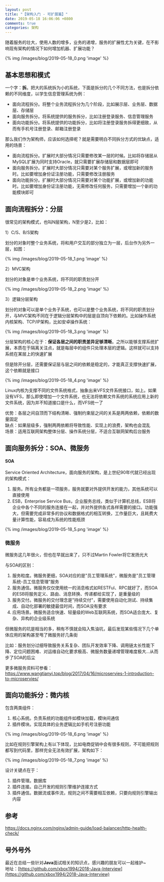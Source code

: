 ```yaml
---
layout: post
title: "【架构入门 - 可扩展篇】"
date: 2019-05-18 16:06:06 +0800
comments: true
categories: 架构
---
```


随着服务的壮大，使用人数的增多，业务的递增，服务的扩展性尤为关键，在不影响现有架构的情况下如何增加机器、扩展功能？
<!-- more -->

{% img /images/blog/2019-05-18_0.png 'image' %}

## 基本思想和模式
一个字：**拆**。把大的系统拆为小的系统，下面是拆分的几个不同方法，也是拆分依赖的不同维度，以学生信息管理系统为例：

* 面向流程拆分。将整个业务流程拆分为几个阶段，比如展示层、业务层、数据层、存储层
* 面向服务拆分。将系统提供的服务拆分，比如注册登录服务、信息管理服务
* 面向功能拆分。将系统提供的功能拆分，比如将注册登录服务拆得更细致，从而有手机号注册登录、邮箱注册登录

那么我们作为架构师，应该如何选择呢？就是需要明白不同拆分方式的优缺点，适用的场景：

* 面向流程拆分。扩展时大部分情况只需要修改某一层的时候。比如将存储层从MySQL扩展为同时支持Oracle，就只需要扩展存储层和数据层即可
* 面向服务拆分。扩展时大部分情况只需要对某个服务扩展，或增加新的服务时。比如要增加身份证注册功能，只需要修改注册服务
* 面向功能拆分。扩展时大部分情况只需要对某个功能扩展，或增加新的功能时。比如要增加身份证注册功能，无需修改任何服务，只需要增加一个新的功能模块即可

## 面向流程拆分：分层
很常见的架构模式，也叫N层架构，N至少是2，比如：

1）C/S、B/S架构

划分的对象时整个业务系统，将和用户交互的部分独立为一层，后台作为另外一层，如图：

{% img /images/blog/2019-05-18_1.png 'image' %}

2）MVC架构

划分的对象是单个业务系统，将不同的职责划分开

{% img /images/blog/2019-05-18_2.png 'image' %}

3）逻辑分层架构

划分的对象可以是单个业务子系统，也可以是整个业务系统，将不同的职责划分开，与MVC架构不同在于逻辑分层架构中的层是自顶向下依赖的。比如操作系统内核架构、TCP/IP架构，比如安卓操作系统：

{% img /images/blog/2019-05-18_3.png 'image' %}

分层架构的核心在于：**保证各层之间的职责差异足够清晰**。之所以能够支撑系统扩展，本质在于隔离关注点，就是每层中的组件只处理本层的逻辑。这样就可以支持系统在某层上的快速扩展

但是除开分层，还需要保证层与层之间的依赖是稳定的，才能真正支撑快速扩展，这个依赖就是接口

{% img /images/blog/2019-05-18_4.png 'image' %}

Linux内核为支撑不同的文件系统格式，抽象出来VFS文件系统接口，如上。如果没有VFS，那么即使增加一个文件系统，也无法将依赖文件系统的系统应用上新的文件系统，因为并不知道接口是什么，而VFS统一了

优势：各层之间自顶而下结构清晰、强制约束层之间的关系是两两依赖，依赖的数量固定  
缺点：如果层级多，强制两两依赖将导致性能、实现上的浪费，架构也会混乱  
场景：适用互联网架构整体分层、操作系统分层，不适合互联网架构后台服务

## 面向服务拆分：SOA、微服务
#### SOA
Service Oriented Architecture，面向服务的架构，是上世纪90年代就已经出现的架构模式：

1. 服务。所有业务都是一项服务，服务就要对外提供开发的能力，其他系统可以直接使用
2. ESB，Enterprise Service Bus，企业服务总线，类似于计算机总线，ESB将企业中各个不同的服务连接在一起，并对外提供各式各样需要的接口。功能强大，但需要完成非常多的协议和数据格式的相互转换，工作量巨大，且耗费大量计算性能，容易成为系统的性能瓶颈

{% img /images/blog/2019-05-18_5.png 'image' %}

### 微服务
微服务这几年很火，但也在早就出来了，只不过Martin Fowler将它发扬光大

与SOA的区别：

1. 服务粒度。微服务更细，SOA对应的是"员工管理系统"，微服务是"员工管理系统-员工信息管理"服务
2. 服务通信。微服务仅仅使用统一的消息格式如RESTFul、RPC就好了，而SOA的ESB将服务定义、路由、消息转换、传递都给实现了，是重量级的
3. 服务交付。微服务的交付理念是"持续交付"，需要使用自动化测试、持续集成、自动化部署的敏捷最佳时间，而SOA没有要求
4. 应用场景。微服务适合快速、轻量级的Web互联网系统，而SOA适合庞大、复杂、异构的企业级系统

但微服务的坑是相当的多，稍有不慎就会陷入焦油坑，最后发现某些情况下几个单体应用的架构甚至甩了微服务好几条街

比如：服务划分过细导致服务关系复杂、团队开发效率下降、调用链太长性能下降、定位问题困难、对运维自动化要求极高、微服务数量递增管理难度极大...从而步了SOA的后尘

更多微服务资料可参看：https://www.wangtianyi.top/blog/2017/04/16/microservies-1-introduction-to-microservies/

## 面向功能拆分：微内核
包含两类组件：

1. 核心系统。负责系统的功能组件如模块加载，模块间通信
2. 插件模块。实现具体的业务逻辑比如手机号注册功能

{% img /images/blog/2019-05-18_6.png 'image' %}

比如在规则引擎架构上有以下体现，比如电商促销中会有很多规则，不可能把规则都写到代码里，那样完全无法有效扩展，架构如下：

{% img /images/blog/2019-05-18_7.png 'image' %}

设计关键点在于：

1. 插件管理。数据库
2. 插件连接。自己开发的规则引擎维护连接方式
3. 插件通信。数据流或事件流，规则之间不需要相互依赖，只要向规则引擎输出内容

## 参考
https://docs.nginx.com/nginx/admin-guide/load-balancer/http-health-check/  

## 号外号外
最近在总结一些针对**Java**面试相关的知识点，感兴趣的朋友可以一起维护~  
地址：[https://github.com/xbox1994/2018-Java-Interview](https://github.com/xbox1994/2018-Java-Interview)
